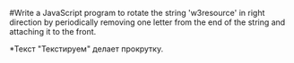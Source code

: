 #Write a JavaScript program to rotate the string 'w3resource' in right direction by periodically removing one letter from the end of the string and attaching it to the front.

*Текст "Текстируем" делает прокрутку.